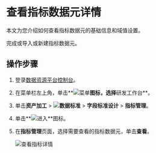 # 查看指标数据元详情

本文为您介绍如何查看指标数据元的基础信息和域值设置。

完成或导入或新建指标数据元。

## 操作步骤

1.  登录[数据资源平台控制台](https://dataq.console.aliyun.com)。

2.  在菜单栏左上角，单击**![菜单](https://static-aliyun-doc.oss-accelerate.aliyuncs.com/assets/img/zh-CN/6504337061/p188771.png)**图标，选择**研发工作台**。

3.  单击**资产加工** \> **![数据标准](https://static-aliyun-doc.oss-accelerate.aliyuncs.com/assets/img/zh-CN/6358100161/p208862.png)** \> **字段标准设计** \> **指标管理**。

4.  单击**![进入](https://static-aliyun-doc.oss-accelerate.aliyuncs.com/assets/img/zh-CN/6504337061/p188815.png)**图标。

5.  在**指标管理**页面，选择需要查看的指标数据元，单击**查看**。

    ![查看指标详情](https://static-aliyun-doc.oss-accelerate.aliyuncs.com/assets/img/zh-CN/3170640261/p271234.png)


